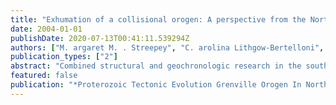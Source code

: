 ```yaml
---
title: "Exhumation of a collisional orogen: A perspective from the North American Grenville Province"
date: 2004-01-01
publishDate: 2020-07-13T00:41:11.539294Z
authors: ["M. argaret M. . Streepey", "C. arolina Lithgow-Bertelloni", "B. en A. . van der Pluijm", "E. ric J. . Essene", "J. erry F. . Magloughlin"]
publication_types: ["2"]
abstract: "Combined structural and geochronologic research in the southernmost portion of the contiguous Grenville Province of North America ( Ontario and New York State) show protracted periods of extension after the last episode of contraction. The Grenville Province in this area is characterized by synorogenic extension at ca. 1040 Ma, supported by U-Pb data on titanites and Ar-40-Ar-39 data on hornblendes, followed by regional extension occurring along crustal-scale shear zones between 945 and 780 Ma, as recorded by Ar-40-Ar-39 analysis of hornblende, biotite, and K-feldspar. By ca. 780 Ma the southern portion of the Grenville Province, from Ontario to the Adirondack Highlands, underwent uplift as a uniform block. Tectonic hypotheses have invoked various driving mechanisms to explain the transition from compression to extension; however, such explanations are thus far geodynamically unconstrained. Numerical models indicate that mechanisms such as gravitational collapse and mantle delamination act over timescales that cannot explain a protracted 300 m.y. extensional history that is contemporaneous with ongoing uplift of the Grenville Province. Rather, the presence of a plume upwelling underneath the Laurentian margin, combined with changes in regional stress directions, permitted the observed uplift and extension in the Grenville Province during this time. The uplift history, while on a slightly different timescale from those of most plume models, is similar to that seen in models of uplift and extension caused by the interaction of a plume with the base of the lithosphere. Some of the protracted extension likely reflects the contribution of far-field effects, possibly caused by tectonic activity in other cratons within the Rodinian supercontinent, effectively changing the stress distributions in the Grenville Province of northeastern North America."
featured: false
publication: "*Proterozoic Tectonic Evolution Grenville Orogen In North Am.*"
---
```


